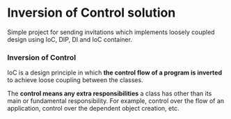 # Inversion of Control solution
Simple project for sending invitations which implements loosely coupled design using IoC, DIP, DI and IoC container.

### Inversion of Control
IoC is a design principle in which **the control flow of a program is inverted** to achieve loose coupling between the classes.

The **control means any extra responsibilities** a class has other than its main or fundamental responsibility. For example, control over the flow of an application, control over the dependent object creation, etc.

